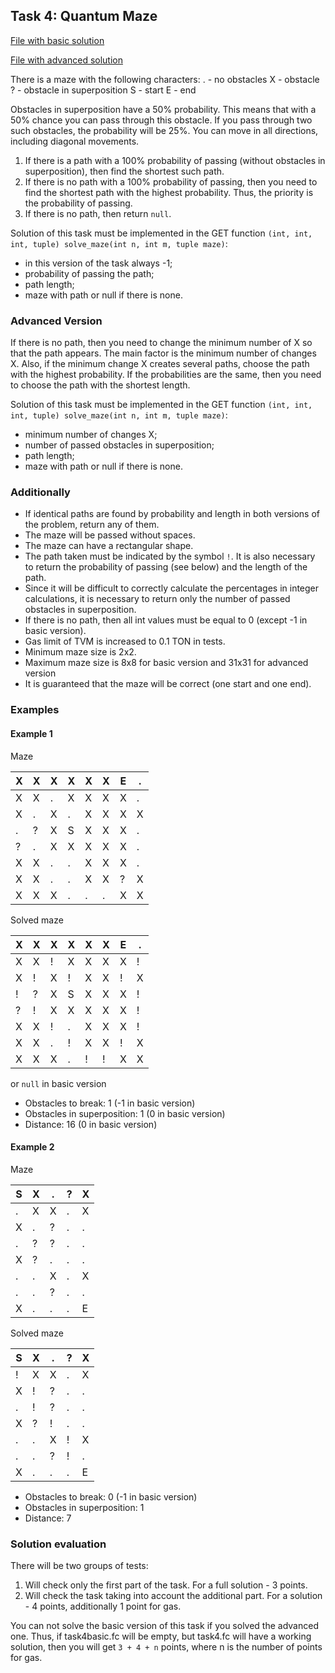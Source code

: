 ## Task 4: Quantum Maze

[File with basic solution](../contracts/task4_basic.fc)

[File with advanced solution](../contracts/task4.fc)

There is a maze with the following characters:
. - no obstacles
X - obstacle
? - obstacle in superposition
S - start
E - end

Obstacles in superposition have a 50% probability. This means that with a 50% chance you can pass through this obstacle. If you pass through two such obstacles, the probability will be 25%. You can move in all directions, including diagonal movements.

1. If there is a path with a 100% probability of passing (without obstacles in superposition), then find the shortest such path.
2. If there is no path with a 100% probability of passing, then you need to find the shortest path with the highest probability. Thus, the priority is the probability of passing.
3. If there is no path, then return `null`.

Solution of this task must be implemented in the GET function `(int, int, int, tuple) solve_maze(int n, int m, tuple maze)`:

- in this version of the task always -1;
- probability of passing the path;
- path length;
- maze with path or null if there is none.

### Advanced Version

If there is no path, then you need to change the minimum number of X so that the path appears. The main factor is the minimum number of changes X. Also, if the minimum change X creates several paths, choose the path with the highest probability. If the probabilities are the same, then you need to choose the path with the shortest length.

Solution of this task must be implemented in the GET function `(int, int, int, tuple) solve_maze(int n, int m, tuple maze)`:

- minimum number of changes X;
- number of passed obstacles in superposition;
- path length;
- maze with path or null if there is none.

### Additionally

- If identical paths are found by probability and length in both versions of the problem, return any of them.
- The maze will be passed without spaces.
- The maze can have a rectangular shape.
- The path taken must be indicated by the symbol `!`. It is also necessary to return the probability of passing (see below) and the length of the path.
- Since it will be difficult to correctly calculate the percentages in integer calculations, it is necessary to return only the number of passed obstacles in superposition.
- If there is no path, then all int values must be equal to 0 (except -1 in basic version).
- Gas limit of TVM is increased to 0.1 TON in tests.
- Minimum maze size is 2x2.
- Maximum maze size is 8x8 for basic version and 31x31 for advanced version
- It is guaranteed that the maze will be correct (one start and one end).

### Examples

#### Example 1

Maze

| X | X | X | X | X | X | E | . |
|---|---|---|---|---|---|---|---|
| X | X | . | X | X | X | X | . |
| X | . | X | . | X | X | X | X |
| . | ? | X | S | X | X | X | . |
| ? | . | X | X | X | X | X | . |
| X | X | . | . | X | X | X | . |
| X | X | . | . | X | X | ? | X |
| X | X | X | . | . | . | X | X |

Solved maze

| X | X | X | X | X | X | E | . |
|---|---|---|---|---|---|---|---|
| X | X | ! | X | X | X | X | ! |
| X | ! | X | ! | X | X | ! | X |
| ! | ? | X | S | X | X | X | ! |
| ? | ! | X | X | X | X | X | ! |
| X | X | ! | . | X | X | X | ! |
| X | X | . | ! | X | X | ! | X |
| X | X | X | . | ! | ! | X | X |

or `null` in basic version

- Obstacles to break: 1 (-1 in basic version)
- Obstacles in superposition: 1 (0 in basic version)
- Distance: 16 (0 in basic version)

#### Example 2

Maze

| S | X | . | ? | X |
|---|---|---|---|---|
| . | X | X | . | X |
| X | . | ? | . | . |
| . | ? | ? | . | . |
| X | ? | . | . | . |
| . | . | X | . | X |
| . | . | ? | . | . |
| X | . | . | . | E |

Solved maze

| S | X | . | ? | X |
|---|---|---|---|---|
| ! | X | X | . | X |
| X | ! | ? | . | . |
| . | ! | ? | . | . |
| X | ? | ! | . | . |
| . | . | X | ! | X |
| . | . | ? | ! | . |
| X | . | . | . | E |

- Obstacles to break: 0 (-1 in basic version)
- Obstacles in superposition: 1
- Distance: 7

### Solution evaluation

There will be two groups of tests:

1. Will check only the first part of the task. For a full solution - 3 points.
2. Will check the task taking into account the additional part. For a solution - 4 points, additionally 1 point for gas.

You can not solve the basic version of this task if you solved the advanced one. Thus, if task4basic.fc will be empty, but task4.fc will have a working solution, then you will get `3 + 4 + n` points, where n is the number of points for gas.
